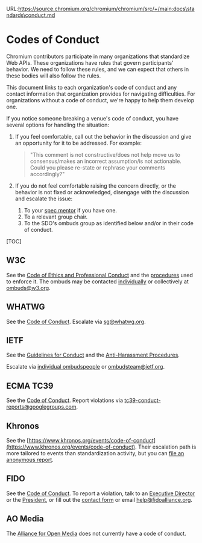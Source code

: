 URL:https://source.chromium.org/chromium/chromium/src/+/main:docs\standards\conduct.md
# Codes of Conduct

Chromium contributors participate in many organizations that standardize Web
APIs. These organizations have rules that govern participants' behavior. We need
to follow these rules, and we can expect that others in these bodies will also
follow the rules.

This document links to each organization's code of conduct and any contact
information that organization provides for navigating difficulties. For
organizations without a code of conduct, we're happy to help them develop one.

If you notice someone breaking a venue's code of conduct, you have several options for handling the situation:

1. If you feel comfortable, call out the behavior in the discussion and give an
   opportunity for it to be addressed. For example:

   > "This comment is not constructive/does not help move us to consensus/makes
   an incorrect assumption/is not actionable.  Could you please re-state or
   rephrase your comments accordingly?"
1. If you do not feel comfortable raising the concern directly, or the behavior
   is not fixed or acknowledged, disengage with the discussion and escalate the
   issue:
   1. To your [spec mentor](https://www.chromium.org/blink/spec-mentors) if you have one.
   1. To a relevant group chair.
   1. To the SDO's ombuds group as identified below and/or in their code of conduct.


[TOC]


## W3C

See the [Code of Ethics and Professional
Conduct](https://www.w3.org/Consortium/cepc/) and the
[procedures](https://www.w3.org/Consortium/pwe/#Procedures) used to enforce it.
The ombuds may be contacted
[individually](https://www.w3.org/Consortium/pwe/#ombuds) or collectively at
<ombuds@w3.org>.

## WHATWG

See the [Code of Conduct](https://whatwg.org/code-of-conduct). Escalate via
<sg@whatwg.org>.

## IETF

See the [Guidelines for Conduct](https://www.rfc-editor.org/rfc/rfc7154.html)
and the [Anti-Harassment
Procedures](https://www.rfc-editor.org/rfc/rfc7776.html).

Escalate via [individual ombudspeople](https://www.ietf.org/contact/ombudsteam/)
or <ombudsteam@ietf.org>.

## ECMA TC39

See the [Code of Conduct](https://tc39.es/code-of-conduct/). Report violations via <tc39-conduct-reports@googlegroups.com>.

## Khronos

See the
[https://www.khronos.org/events/code-of-conduct](https://www.khronos.org/events/code-of-conduct).
Their escalation path is more tailored to events than standardization activity,
but you can [file an anonymous
report](https://docs.google.com/forms/d/1nr1B_TOMIhSXh1yG8VsvGpEO9p6GWY-3kxJu-rnA5dU/viewform).

## FIDO

See the [Code of Conduct](https://fidoalliance.org/code-of-conduct/). To report
a violation, talk to an [Executive
Director](https://fidoalliance.org/overview/leadership/#staff-members) or the
[President](https://fidoalliance.org/overview/leadership/#executive-council), or
fill out the [contact form](https://fidoalliance.org/contact/) or email
help@fidoalliance.org.

## AO Media

The [Alliance for Open Media](https://aomedia.org/) does not currently have a code of conduct.


